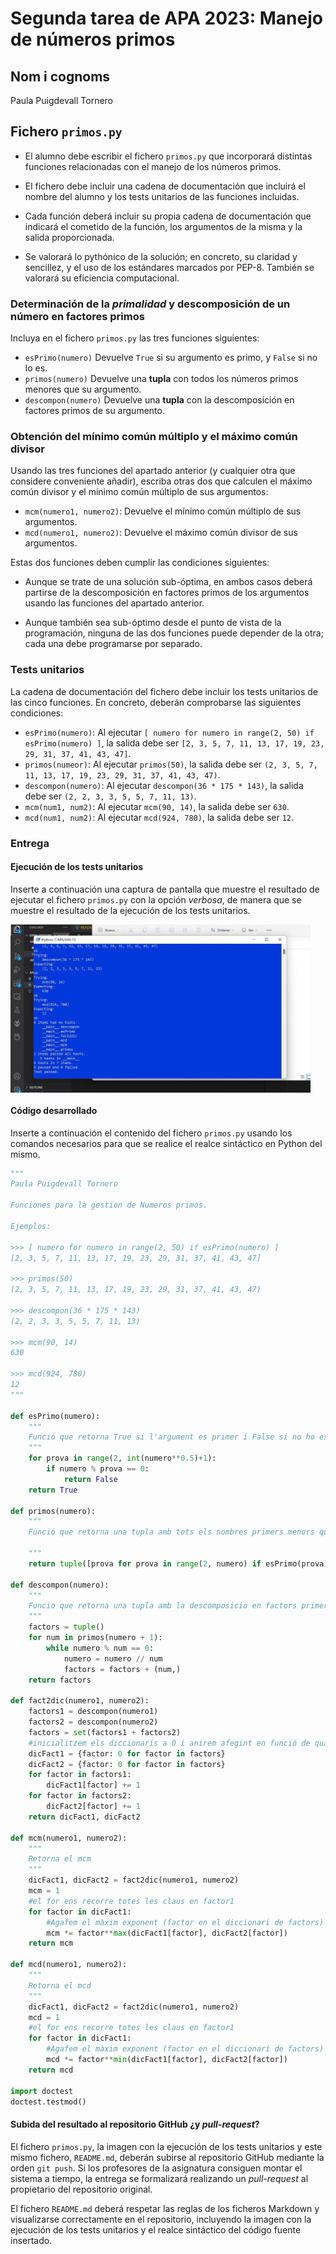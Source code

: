 # Segunda tarea de APA 2023: Manejo de números primos

## Nom i cognoms
Paula Puigdevall Tornero
## Fichero `primos.py`

- El alumno debe escribir el fichero `primos.py` que incorporará distintas funciones relacionadas con el manejo
  de los números primos.

- El fichero debe incluir una cadena de documentación que incluirá el nombre del alumno y los tests unitarios
  de las funciones incluidas.

- Cada función deberá incluir su propia cadena de documentación que indicará el cometido de la función, los
  argumentos de la misma y la salida proporcionada.

- Se valorará lo pythónico de la solución; en concreto, su claridad y sencillez, y el uso de los estándares marcados
  por PEP-8. También se valorará su eficiencia computacional.

### Determinación de la *primalidad* y descomposición de un número en factores primos

Incluya en el fichero `primos.py` las tres funciones siguientes:

- `esPrimo(numero)`   Devuelve `True` si su argumento es primo, y `False` si no lo es.
- `primos(numero)`    Devuelve una **tupla** con todos los números primos menores que su argumento.
- `descompon(numero)` Devuelve una **tupla** con la descomposición en factores primos de su argumento.

### Obtención del mínimo común múltiplo y el máximo común divisor

Usando las tres funciones del apartado anterior (y cualquier otra que considere conveniente añadir), escriba otras
dos que calculen el máximo común divisor y el mínimo común múltiplo de sus argumentos:

- `mcm(numero1, numero2)`:  Devuelve el mínimo común múltiplo de sus argumentos.
- `mcd(numero1, numero2)`:  Devuelve el máximo común divisor de sus argumentos.

Estas dos funciones deben cumplir las condiciones siguientes:

- Aunque se trate de una solución sub-óptima, en ambos casos deberá partirse de la descomposición en factores
  primos de los argumentos usando las funciones del apartado anterior.

- Aunque también sea sub-óptimo desde el punto de vista de la programación, ninguna de las dos funciones puede
  depender de la otra; cada una debe programarse por separado.

### Tests unitarios

La cadena de documentación del fichero debe incluir los tests unitarios de las cinco funciones. En concreto, deberán
comprobarse las siguientes condiciones:

- `esPrimo(numero)`:  Al ejecutar `[ numero for numero in range(2, 50) if esPrimo(numero) ]`, la salida debe ser
                      `[2, 3, 5, 7, 11, 13, 17, 19, 23, 29, 31, 37, 41, 43, 47]`.
- `primos(numeor)`: Al ejecutar `primos(50)`, la salida debe ser `(2, 3, 5, 7, 11, 13, 17, 19, 23, 29, 31, 37, 41, 43, 47)`.
- `descompon(numero)`: Al ejecutar `descompon(36 * 175 * 143)`, la salida debe ser `(2, 2, 3, 3, 5, 5, 7, 11, 13)`.
- `mcm(num1, num2)`: Al ejecutar `mcm(90, 14)`, la salida debe ser `630`.
- `mcd(num1, num2)`: Al ejecutar `mcd(924, 780)`, la salida debe ser `12`.

### Entrega

#### Ejecución de los tests unitarios

Inserte a continuación una captura de pantalla que muestre el resultado de ejecutar el fichero `primos.py` con la opción
*verbosa*, de manera que se muestre el resultado de la ejecución de los tests unitarios.

<img src="imatge_1.jpg" width="480" align="center">


#### Código desarrollado

Inserte a continuación el contenido del fichero `primos.py` usando los comandos necesarios para que se realice el
realce sintáctico en Python del mismo.

```python
"""
Paula Puigdevall Tornero

Funciones para la gestion de Numeros primos.

Ejemplos:

>>> [ numero for numero in range(2, 50) if esPrimo(numero) ]
[2, 3, 5, 7, 11, 13, 17, 19, 23, 29, 31, 37, 41, 43, 47]

>>> primos(50)
(2, 3, 5, 7, 11, 13, 17, 19, 23, 29, 31, 37, 41, 43, 47)

>>> descompon(36 * 175 * 143)
(2, 2, 3, 3, 5, 5, 7, 11, 13)

>>> mcm(90, 14)
630

>>> mcd(924, 780)
12
"""

def esPrimo(numero):
    """
    Funció que retorna True si l'argument es primer i False si no ho es.
    """
    for prova in range(2, int(numero**0.5)+1):
        if numero % prova == 0:
            return False
    return True

def primos(numero):
    """
    Funció que retorna una tupla amb tots els nombres primers menors que el seu argument
    
    """
    return tuple([prova for prova in range(2, numero) if esPrimo(prova)])

def descompon(numero):
    """
    Funcio que retorna una tupla amb la descomposicio en factors primers del seu argument
    """
    factors = tuple()
    for num in primos(numero + 1):
        while numero % num == 0:
            numero = numero // num
            factors = factors + (num,)
    return factors

def fact2dic(numero1, numero2):
    factors1 = descompon(numero1)
    factors2 = descompon(numero2)
    factors = set(factors1 + factors2)
    #inicialitzem els diccionaris a 0 i anirem afegint en funció de quants cops aparegui
    dicFact1 = {factor: 0 for factor in factors}
    dicFact2 = {factor: 0 for factor in factors}
    for factor in factors1:
        dicFact1[factor] += 1
    for factor in factors2:
        dicFact2[factor] += 1
    return dicFact1, dicFact2

def mcm(numero1, numero2):
    """
    Retorna el mcm
    """
    dicFact1, dicFact2 = fact2dic(numero1, numero2)
    mcm = 1
    #el for ens recorre totes les claus en factor1
    for factor in dicFact1:
        #Agafem el màxim exponent (factor en el diccionari de factors) de cada numero
        mcm *= factor**max(dicFact1[factor], dicFact2[factor])
    return mcm

def mcd(numero1, numero2):
    """
    Retorna el mcd
    """
    dicFact1, dicFact2 = fact2dic(numero1, numero2)
    mcd = 1
    #el for ens recorre totes les claus en factor1
    for factor in dicFact1:
        #Agafem el màxim exponent (factor en el diccionari de factors) de cada numero
        mcd *= factor**min(dicFact1[factor], dicFact2[factor])
    return mcd

import doctest
doctest.testmod()
```

#### Subida del resultado al repositorio GitHub ¿y *pull-request*?

El fichero `primos.py`, la imagen con la ejecución de los tests unitarios y este mismo fichero, `README.md`, deberán
subirse al repositorio GitHub mediante la orden `git push`. Si los profesores de la asignatura consiguen montar el
sistema a tiempo, la entrega se formalizará realizando un *pull-request* al propietario del repositorio original.

El fichero `README.md` deberá respetar las reglas de los ficheros Markdown y visualizarse correctamente en el repositorio,
incluyendo la imagen con la ejecución de los tests unitarios y el realce sintáctico del código fuente insertado.
